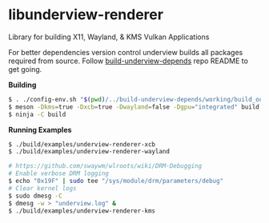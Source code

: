 # libunderview-renderer

Library for building X11, Wayland, & KMS Vulkan Applications

For better dependencies version control underview builds all packages required from source. Follow
[build-underview-depends](https://github.com/under-view/build-underview-depends) repo README to get
going.

**Building**
```sh
$ . ./config-env.sh "$(pwd)/../build-underview-depends/working/build_output"
$ meson -Dkms=true -Dxcb=true -Dwayland=false -Dgpu="integrated" build
$ ninja -C build
```

**Running Examples**
```sh
$ ./build/examples/underview-renderer-xcb
$ ./build/examples/underview-renderer-wayland

# https://github.com/swaywm/wlroots/wiki/DRM-Debugging
# Enable verbose DRM logging
$ echo "0x19F" | sudo tee "/sys/module/drm/parameters/debug"
# Clear kernel logs
$ sudo dmesg -C
$ dmesg -w > "underview.log" &
$ ./build/examples/underview-renderer-kms
```

